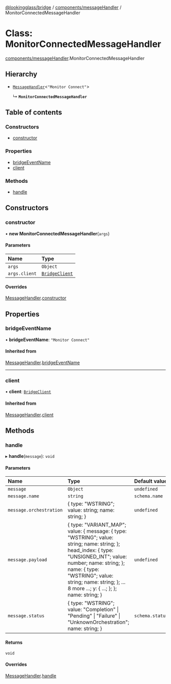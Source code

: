 [@lookingglass/bridge](../README.md) / [components/messageHandler](../modules/components_messageHandler.md) / MonitorConnectedMessageHandler

# Class: MonitorConnectedMessageHandler

[components/messageHandler](../modules/components_messageHandler.md).MonitorConnectedMessageHandler

## Hierarchy

- [`MessageHandler`](components_messageHandler.MessageHandler.md)<``"Monitor Connect"``\>

  ↳ **`MonitorConnectedMessageHandler`**

## Table of contents

### Constructors

- [constructor](components_messageHandler.MonitorConnectedMessageHandler.md#constructor)

### Properties

- [bridgeEventName](components_messageHandler.MonitorConnectedMessageHandler.md#bridgeeventname)
- [client](components_messageHandler.MonitorConnectedMessageHandler.md#client)

### Methods

- [handle](components_messageHandler.MonitorConnectedMessageHandler.md#handle)

## Constructors

### constructor

• **new MonitorConnectedMessageHandler**(`args`)

#### Parameters

| Name | Type |
| :------ | :------ |
| `args` | `Object` |
| `args.client` | [`BridgeClient`](client.BridgeClient.md) |

#### Overrides

[MessageHandler](components_messageHandler.MessageHandler.md).[constructor](components_messageHandler.MessageHandler.md#constructor)

## Properties

### bridgeEventName

• **bridgeEventName**: ``"Monitor Connect"``

#### Inherited from

[MessageHandler](components_messageHandler.MessageHandler.md).[bridgeEventName](components_messageHandler.MessageHandler.md#bridgeeventname)

___

### client

• **client**: [`BridgeClient`](client.BridgeClient.md)

#### Inherited from

[MessageHandler](components_messageHandler.MessageHandler.md).[client](components_messageHandler.MessageHandler.md#client)

## Methods

### handle

▸ **handle**(`message`): `void`

#### Parameters

| Name | Type | Default value |
| :------ | :------ | :------ |
| `message` | `Object` | `undefined` |
| `message.name` | `string` | `schema.name` |
| `message.orchestration` | { type: "WSTRING"; value: string; name: string; } | `undefined` |
| `message.payload` | { type: "VARIANT\_MAP"; value: { message: { type: "WSTRING"; value: string; name: string; }; head\_index: { type: "UNSIGNED\_INT"; value: number; name: string; }; name: { type: "WSTRING"; value: string; name: string; }; ... 8 more ...; y: { ...; }; }; name: string; } | `undefined` |
| `message.status` | { type: "WSTRING"; value: "Completion" \| "Pending" \| "Failure" \| "UnknownOrchestration"; name: string; } | `schema.status` |

#### Returns

`void`

#### Overrides

[MessageHandler](components_messageHandler.MessageHandler.md).[handle](components_messageHandler.MessageHandler.md#handle)
